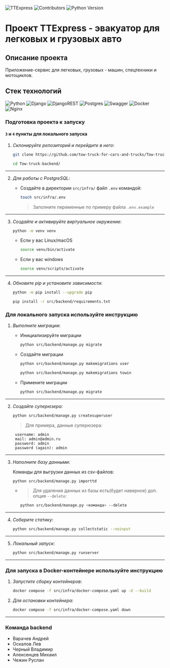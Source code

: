 ![TTExpress](https://github.com/tow-truck-for-cars-and-trucks/Tow-truck-backend/actions/workflows/main.yml/badge.svg) 
![Contributors](https://img.shields.io/github/contributors/tow-truck-for-cars-and-trucks/Tow-truck-backend)
![Python Version](https://img.shields.io/pypi/pyversions/django)


# Проект TTExpress - эвакуатор для легковых и грузовых авто

## Описание проекта
Приложение-сервис для легковых, грузовых - машин, спецтехники и мотоциклов.

## Стек технологий
![Python](https://img.shields.io/badge/python-3670A0?style=for-the-badge&logo=python&logoColor=ffdd54)
![Django](https://img.shields.io/badge/django-%23092E20.svg?style=for-the-badge&logo=django&logoColor=white) ![DjangoREST](https://img.shields.io/badge/DJANGO-REST-ff1709?style=for-the-badge&logo=django&logoColor=white&color=ff1709&labelColor=gray)
![Postgres](https://img.shields.io/badge/postgres-%23316192.svg?style=for-the-badge&logo=postgresql&logoColor=white)
![Swagger](https://img.shields.io/badge/-Swagger-%23Clojure?style=for-the-badge&logo=swagger&logoColor=white)
![Docker](https://img.shields.io/badge/docker-%230db7ed.svg?style=for-the-badge&logo=docker&logoColor=white) ![Nginx](https://img.shields.io/badge/nginx-%23009639.svg?style=for-the-badge&logo=nginx&logoColor=white)


### Подготовка проекта к запуску

#### `3` и `4` пункты для локального запуска

1. *Склонируйте репозиторий и перейдите в него*:

    ```sh
    git clone https://github.com/tow-truck-for-cars-and-trucks/Tow-truck-backend.git
    ```
    ```sh
    cd Tow-truck-backend/
    ```
---
2. *Для работы с PostgreSQL*:

    * Создайте в директории `src/infra/` файл `.env` командой:

        ```sh
        touch src/infra/.env
        ```
        > Заполните переменные по примеру файла `.env.example`
---
3. *Создайте и активируйте виртуальное окружение*:

    ```sh
    python -m venv venv
    ```
    - Если у вас Linux/macOS
        ```sh
        source venv/bin/activate
        ```

    - Если у вас windows
        ```sh
        source venv/scripts/activate
        ```
---
4. *Обновите pip и установите зависимости*:

    ```sh
    python -m pip install --upgrade pip
    ```
    ```sh
    pip install -r src/backend/requirements.txt
    ```

### Для локального запуска используйте инструкцию

1. *Выполните миграции*:

    * Инициализируйте миграции
        ```sh
        python src/backend/manage.py migrate
        ```

    * Создайте миграции
        ```sh
        python src/backend/manage.py makemigrations user
        ```
        ```sh
        python src/backend/manage.py makemigrations towin
        ```

    * Примените миграции
        ```sh
        python src/backend/manage.py migrate
        ```
---
2. *Создайте суперюзера*:

    ```sh
    python src/backend/manage.py createsuperuser
    ```

    > Для примера, данные суперюзера:

        username: admin
        mail: admin@admin.ru
        password: admin
        password (again): admin

---
3. *Наполните базу данными*:

    Команды для выгрузки данных из csv-файлов:

    ```sh
    python src/backend/manage.py importtd
    ```

    -    > Для удаления данных из базы есть(будет наверное) доп. опция `--delete`:

            ```sh
            python src/backend/manage.py <команда> --delete
            ```
---
4. *Соберите статику*:
    ```sh
    python src/backend/manage.py collectstatic --noinput
    ```
---
5. *Локальный запуск*:

    ```sh
    python src/backend/manage.py runserver
    ```
---

### Для запуска в Docker-контейнере используйте инструкцию

1. *Запустите сборку контейнеров*:

    ```sh
    docker compose -f src/infra/docker-compose.yaml up -d --build
    ```
2. *Для остановки контейнера*:
    ```sh
    docker compose -f src/infra/docker-compose.yaml down
    ```
---


### Команда backend

- Варачев Андрей
- Оскалов Лев
- Черный Владимир
- Алексенцев Михаил
- Чежин Руслан
